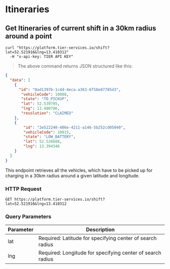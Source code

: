 
# Itineraries

## Get Itineraries of current shift in a 30km radius around a point

```shell
curl "https://platform.tier-services.io/shift?lat=52.521916&lng=13.410312"
  -H "x-api-key: TIER API KEY"
```

> The above command returns JSON structured like this:

```json
{
  "data": [
    {
      "id": "0ad1397b-1c4d-4eca-a363-6f58e87785d3",
       "vehicleCode": 10008,
       "state": "TO_PICKUP",
       "lat": 52.539705,
       "lng": 13.400786,
       "resolution": "CLAIMED"
    },
    {
        "id": "2e522240-406e-4211-a146-5b252cd05040",
        "vehicleCode": 10015,
        "state": "LOW_BATTERY",
        "lat": 52.526688,
        "lng": 13.394346
    }
  ]
}
```

This endpoint retrieves all the vehicles, which have to be picked up for charging
in a 30km radius around a given latitude and longitude.

### HTTP Request

`GET https://platform.tier-services.io/shift?lat=52.521916&lng=13.410312`

### Query Parameters

Parameter  | Description
--------- | -----------
lat | Required: Latitude for specifying center of search radius
lng | Required: Longitude for specifying center of search radius
